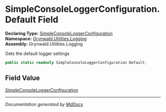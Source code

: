 ﻿<!--  
  <auto-generated>   
    The contents of this file were generated by a tool.  
    Changes to this file may be list if the file is regenerated  
  </auto-generated>   
-->

# SimpleConsoleLoggerConfiguration.Default Field

**Declaring Type:** [SimpleConsoleLoggerConfiguration](../index.md)  
**Namespace:** [Grynwald.Utilities.Logging](../../index.md)  
**Assembly:** Grynwald.Utilities.Logging

Gets the default logger settings

```csharp
public static readonly SimpleConsoleLoggerConfiguration Default;
```

## Field Value

[SimpleConsoleLoggerConfiguration](../index.md)

___

*Documentation generated by [MdDocs](https://github.com/ap0llo/mddocs)*
